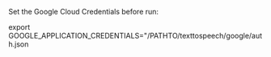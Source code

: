  
 Set the Google Cloud Credentials before run:

 export GOOGLE_APPLICATION_CREDENTIALS="/PATHTO/texttospeech/google/auth.json